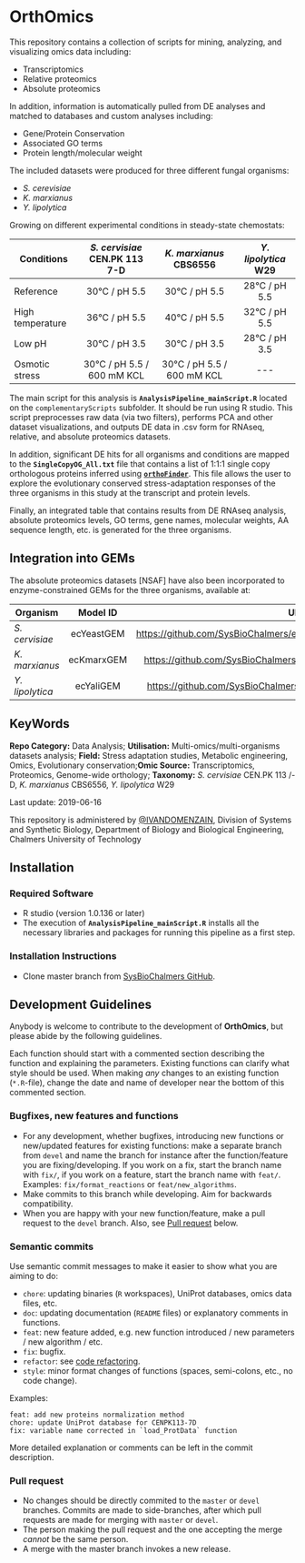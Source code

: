 # OrthOmics
This repository contains a collection of scripts for mining, analyzing, and visualizing omics data including:
- Transcriptomics
- Relative proteomics
- Absolute proteomics

In addition, information is automatically pulled from DE analyses and matched to databases and custom analyses including:
- Gene/Protein Conservation
- Associated GO terms
- Protein length/molecular weight

The included datasets were produced for three different fungal organisms:
- *S. cerevisiae*
- *K. marxianus*
- *Y. lipolytica*

Growing on different experimental conditions in steady-state chemostats:

| Conditions | *S. cervisiae* CEN.PK 113 7-D |	*K. marxianus* CBS6556 |	*Y. lipolytica* W29 
| ------------- |:-------------:|:-------------:|:-------------:|
| Reference |	30°C / pH 5.5 |	30°C / pH 5.5 |	28°C / pH 5.5 |
| High temperature |	36°C / pH 5.5 |	40°C / pH 5.5 |	32°C / pH 5.5 |
| Low pH |	30°C / pH 3.5 |	30°C / pH 3.5 |	28°C / pH 3.5 |
| Osmotic stress |	30°C / pH 5.5 / 600 mM KCL |	30°C / pH 5.5 / 600 mM KCL |	--- |


The main script for this analysis is **`AnalysisPipeline_mainScript.R`** located on the `complementaryScripts` subfolder. It should be run using R studio. This script preprocesses raw data (via two filters), performs PCA and other dataset visualizations, and outputs DE data in .csv form for RNAseq, relative, and absolute proteomics datasets. 

In addition, significant DE hits for all organisms and conditions are mapped to the **`SingleCopyOG_All.txt`** file that contains a list of 1:1:1 single copy orthologous proteins inferred using [**`orthoFinder`**](https://github.com/davidemms/OrthoFinder). This file allows the user to explore the evolutionary conserved stress-adaptation responses of the three organisms in this study at the transcript and protein levels. 

Finally, an integrated table that contains results from DE RNAseq analysis, absolute proteomics levels, GO terms, gene names, molecular weights, AA sequence length, etc. is generated for the three organisms. 

## Integration into GEMs
The absolute proteomics datasets [NSAF] have also been incorporated to enzyme-constrained GEMs for the three organisms, available at:

| Organism | Model ID |	URL |
| ------------- |:-------------:|:-------------:|
| *S. cervisiae* |	ecYeastGEM |	https://github.com/SysBioChalmers/ecModels/tree/chore/updateYeastGEM |
| *K. marxianus* |	ecKmarxGEM |	https://github.com/SysBioChalmers/ecModels/tree/chore/updateKmarx |
| *Y. lipolytica* |	ecYaliGEM |	https://github.com/SysBioChalmers/ecModels/tree/chore/update_iYali |


## KeyWords

**Repo Category:** Data Analysis; **Utilisation:** Multi-omics/multi-organisms datasets analysis; **Field:** Stress adaptation studies, Metabolic engineering, Omics, Evolutionary conservation;**Omic Source:** Transcriptomics, Proteomics, Genome-wide orthology; **Taxonomy:** *S. cervisiae* CEN.PK 113 /-D,	*K. marxianus* CBS6556, *Y. lipolytica* W29  

Last update: 2019-06-16


This repository is administered by [@IVANDOMENZAIN](https://github.com/IVANDOMENZAIN), Division of Systems and Synthetic Biology, Department of Biology and Biological Engineering, Chalmers University of Technology

## Installation
### Required Software
- R studio (version 1.0.136 or later)
- The execution of **`AnalysisPipeline_mainScript.R`** installs all the necessary libraries and packages for running this pipeline as a first step.
### Installation Instructions
* Clone master branch from [SysBioChalmers GitHub](https://github.com/SysBioChalmers/CHASSY_multiOmics_Analysis).

## Development Guidelines

Anybody is welcome to contribute to the development of **OrthOmics**, but please abide by the following guidelines.

Each function should start with a commented section describing the function and explaining the parameters. Existing functions can clarify what style should be used. When making *any* changes to an existing function (`*.R`-file), change the date and name of developer near the bottom of this commented section.

### Bugfixes, new features and functions
* For any development, whether bugfixes, introducing new functions or new/updated features for existing functions: make a separate branch from `devel` and name the branch for instance after the function/feature you are fixing/developing. If you work on a fix, start the branch name with `fix/`, if you work on a feature, start the branch name with `feat/`. Examples: `fix/format_reactions` or `feat/new_algorithms`.
* Make commits to this branch while developing. Aim for backwards compatibility.
* When you are happy with your new function/feature, make a pull request to the `devel` branch. Also, see [Pull request](#pull-request) below.

### Semantic commits
Use semantic commit messages to make it easier to show what you are aiming to do:
* `chore`: updating binaries (`R` workspaces), UniProt databases, omics data files, etc.
* `doc`: updating documentation (`README` files) or explanatory comments in functions.
* `feat`: new feature added, e.g. new function introduced / new parameters / new algorithm / etc.
* `fix`: bugfix.
* `refactor`: see [code refactoring](https://en.wikipedia.org/wiki/Code_refactoring).
* `style`: minor format changes of functions (spaces, semi-colons, etc., no code change).

Examples:
```
feat: add new proteins normalization method
chore: update UniProt database for CENPK113-7D
fix: variable name corrected in `load_ProtData` function
```
More detailed explanation or comments can be left in the commit description.

### Pull request
* No changes should be directly commited to the `master` or `devel` branches. Commits are made to side-branches, after which pull requests are made for merging with `master` or `devel`.
* The person making the pull request and the one accepting the merge _cannot_ be the same person.
* A merge with the master branch invokes a new release.

